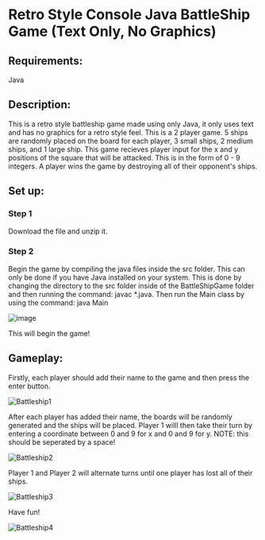 # Retro Style Console Java BattleShip Game (Text Only, No Graphics)
## Requirements:
Java
## Description:
This is a retro style battleship game made using only Java, it only uses text and has no graphics for a retro style feel. This is a 2 player game. 5 ships are randomly placed on the board for each player, 3 small ships, 2 medium ships, and 1 large ship. This game recieves player input for the x and y positions of the square that will be attacked. This is in the form of 0 - 9 integers. A player wins the game by destroying all of their opponent's ships.
## Set up:
### Step 1
Download the file and unzip it.
### Step 2
Begin the game by compiling the java files inside the src folder. This can only be done if you have Java installed on your system.
This is done by changing the directory to the src folder inside of the BattleShipGame folder and then running the command: javac *.java.
Then run the Main class by using the command: java Main

![image](https://github.com/CameronWatson5/BattleShipGame/assets/145788750/cc02663b-9aee-4fa2-952b-e5a530b97a35)

This will begin the game!
## Gameplay:
Firstly, each player should add their name to the game and then press the enter button.

![Battleship1](https://github.com/CameronWatson5/BattleShipGame/assets/145788750/80c9b6b4-28dc-48dd-82ab-5c18d897fc59)

After each player has added their name, the boards will be randomly generated and the ships will be placed.
Player 1 willl then take their turn by entering a coordinate between 0 and 9 for x and 0 and 9 for y. NOTE: this should be seperated by a space!

![Battleship2](https://github.com/CameronWatson5/BattleShipGame/assets/145788750/9f44323a-3439-49b9-9fb6-f23208dea7ad)

Player 1 and Player 2 will alternate turns until one player has lost all of their ships.

![Battleship3](https://github.com/CameronWatson5/BattleShipGame/assets/145788750/9f3afaeb-5b0a-4379-97f2-68a63c1845ba)

Have fun!

![Battleship4](https://github.com/CameronWatson5/BattleShipGame/assets/145788750/c16ce743-e27a-4f7e-8c19-8fe4b65df4bc)

